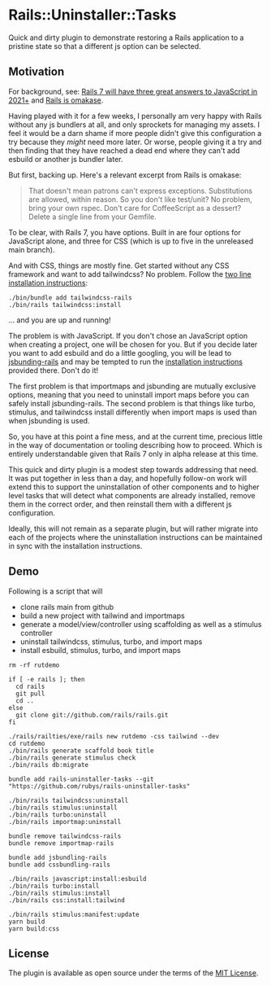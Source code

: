 # Rails::Uninstaller::Tasks
Quick and dirty plugin to demonstrate restoring a Rails application to
a pristine state so that a different js option can be selected.

## Motivation

For background, see:
[Rails 7 will have three great answers to JavaScript in 2021+](https://world.hey.com/dhh/rails-7-will-have-three-great-answers-to-javascript-in-2021-8d68191b) and [Rails is omakase](https://dhh.dk/2012/rails-is-omakase.html).

Having played with it for a few weeks, I personally am very happy with
Rails without any js bundlers at all, and only sprockets for managing
my assets.  I feel it would be a darn shame if more people didn't give this
configuration a try because they *might* need more later.  Or worse,
people giving it a try and then finding that they have reached a dead end
where they can't add esbuild or another js bundler later.

But first, backing up.  Here's a relevant excerpt from Rails is omakase:

> That doesn't mean patrons can't express exceptions. Substitutions are allowed, within reason. So you don't like test/unit? No problem, bring your own rspec. Don't care for CoffeeScript as a dessert? Delete a single line from your Gemfile.

To be clear, with Rails 7, you have options.  Built in are four options for JavaScript alone, and three for CSS (which is up to five in the unreleased main branch).

And with CSS, things are mostly fine.  Get started without any CSS framework and want to add tailwindcss?  No problem.  Follow the [two line installation instructions](https://github.com/rails/tailwindcss-rails#installation):

```
./bin/bundle add tailwindcss-rails
./bin/rails tailwindcss:install
```

... and you are up and running!

The problem is with JavaScript.  If you don't chose an JavaScript option when
creating a project, one will be chosen for you.  But if you decide later you
want to add esbuild and do a little googling, you will be lead to
[jsbunding-rails](https://github.com/rails/jsbundling-rails) and may be tempted to run the [installation instructions](https://github.com/rails/jsbundling-rails#installation) provided there.  Don't do it!

The first problem is that importmaps and jsbunding are mutually exclusive options, meaning that you need to uninstall import maps before you can safely install jsbunding-rails.  The second problem is that things like turbo, stimulus, and tailwindcss install differently when import maps is used than when jsbunding is used.

So, you have at this point a fine mess, and at the current time, precious little in the way of documentation or tooling describing how to proceed.  Which is entirely understandable given that Rails 7 only in alpha release at this time.

This quick and dirty plugin is a modest step towards addressing that need.  It was put together in less than a day, and hopefully follow-on work will extend this to support the uninstallation of other components and to higher level tasks that will detect what components are already installed, remove them in the correct order, and then reinstall them with a different js configuration.

Ideally, this will not remain as a separate plugin, but will rather migrate into each of the projects where the uninstallation instructions can be maintained in sync with the installation instructions.

## Demo

Following is a script that will 
  * clone rails main from github
  * build a new project with tailwind and importmaps
  * generate a model/view/controller using scaffolding as well as a stimulus controller
  * uninstall tailwindcss, stimulus, turbo, and import maps
  * install esbuild, stimulus, turbo, and import maps

```
rm -rf rutdemo

if [ -e rails ]; then
  cd rails
  git pull
  cd ..
else
  git clone git://github.com/rails/rails.git
fi

./rails/railties/exe/rails new rutdemo -css tailwind --dev
cd rutdemo
./bin/rails generate scaffold book title
./bin/rails generate stimulus check
./bin/rails db:migrate

bundle add rails-uninstaller-tasks --git "https://github.com/rubys/rails-uninstaller-tasks"

./bin/rails tailwindcss:uninstall
./bin/rails stimulus:uninstall
./bin/rails turbo:uninstall
./bin/rails importmap:uninstall

bundle remove tailwindcss-rails
bundle remove importmap-rails

bundle add jsbundling-rails
bundle add cssbundling-rails

./bin/rails javascript:install:esbuild
./bin/rails turbo:install
./bin/rails stimulus:install
./bin/rails css:install:tailwind

./bin/rails stimulus:manifest:update
yarn build
yarn build:css
```

## License
The plugin is available as open source under the terms of the [MIT License](https://opensource.org/licenses/MIT).
